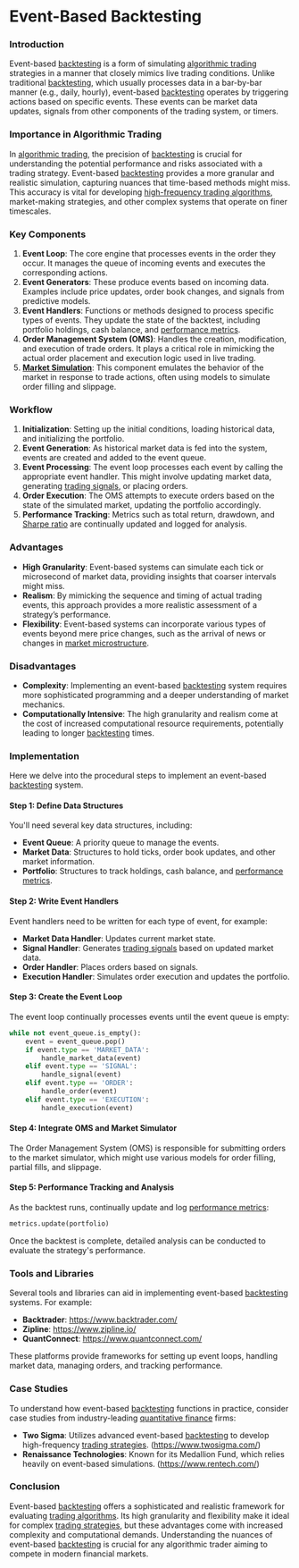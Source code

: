 # Event-Based Backtesting

### Introduction

Event-based [backtesting](../b/backtesting.md) is a form of simulating [algorithmic trading](../a/algorithmic_trading.md) strategies in a manner that closely mimics live trading conditions. Unlike traditional [backtesting](../b/backtesting.md), which usually processes data in a bar-by-bar manner (e.g., daily, hourly), event-based [backtesting](../b/backtesting.md) operates by triggering actions based on specific events. These events can be market data updates, signals from other components of the trading system, or timers.

### Importance in Algorithmic Trading

In [algorithmic trading](../a/algorithmic_trading.md), the precision of [backtesting](../b/backtesting.md) is crucial for understanding the potential performance and risks associated with a trading strategy. Event-based [backtesting](../b/backtesting.md) provides a more granular and realistic simulation, capturing nuances that time-based methods might miss. This accuracy is vital for developing [high-frequency trading algorithms](../h/high-frequency_trading_algorithms.md), market-making strategies, and other complex systems that operate on finer timescales.

### Key Components

1. **Event Loop**: The core engine that processes events in the order they occur. It manages the queue of incoming events and executes the corresponding actions.
2. **Event Generators**: These produce events based on incoming data. Examples include price updates, order book changes, and signals from predictive models.
3. **Event Handlers**: Functions or methods designed to process specific types of events. They update the state of the backtest, including portfolio holdings, cash balance, and [performance metrics](../p/performance_metrics.md).
4. **Order Management System (OMS)**: Handles the creation, modification, and execution of trade orders. It plays a critical role in mimicking the actual order placement and execution logic used in live trading.
5. **[Market Simulation](../m/market_simulation.md)**: This component emulates the behavior of the market in response to trade actions, often using models to simulate order filling and slippage.

### Workflow

1. **Initialization**: Setting up the initial conditions, loading historical data, and initializing the portfolio.
2. **Event Generation**: As historical market data is fed into the system, events are created and added to the event queue.
3. **Event Processing**: The event loop processes each event by calling the appropriate event handler. This might involve updating market data, generating [trading signals](../t/trading_signals.md), or placing orders.
4. **Order Execution**: The OMS attempts to execute orders based on the state of the simulated market, updating the portfolio accordingly.
5. **Performance Tracking**: Metrics such as total return, drawdown, and [Sharpe ratio](../s/sharpe_ratio.md) are continually updated and logged for analysis.

### Advantages

- **High Granularity**: Event-based systems can simulate each tick or microsecond of market data, providing insights that coarser intervals might miss.
- **Realism**: By mimicking the sequence and timing of actual trading events, this approach provides a more realistic assessment of a strategy’s performance.
- **Flexibility**: Event-based systems can incorporate various types of events beyond mere price changes, such as the arrival of news or changes in [market microstructure](../m/market_microstructure.md).

### Disadvantages

- **Complexity**: Implementing an event-based [backtesting](../b/backtesting.md) system requires more sophisticated programming and a deeper understanding of market mechanics.
- **Computationally Intensive**: The high granularity and realism come at the cost of increased computational resource requirements, potentially leading to longer [backtesting](../b/backtesting.md) times.

### Implementation

Here we delve into the procedural steps to implement an event-based [backtesting](../b/backtesting.md) system.

#### Step 1: Define Data Structures

You'll need several key data structures, including:

- **Event Queue**: A priority queue to manage the events.
- **Market Data**: Structures to hold ticks, order book updates, and other market information.
- **Portfolio**: Structures to track holdings, cash balance, and [performance metrics](../p/performance_metrics.md).

#### Step 2: Write Event Handlers

Event handlers need to be written for each type of event, for example:

- **Market Data Handler**: Updates current market state.
- **Signal Handler**: Generates [trading signals](../t/trading_signals.md) based on updated market data.
- **Order Handler**: Places orders based on signals.
- **Execution Handler**: Simulates order execution and updates the portfolio.

#### Step 3: Create the Event Loop

The event loop continually processes events until the event queue is empty:

```python
while not event_queue.is_empty():
    event = event_queue.pop()
    if event.type == 'MARKET_DATA':
        handle_market_data(event)
    elif event.type == 'SIGNAL':
        handle_signal(event)
    elif event.type == 'ORDER':
        handle_order(event)
    elif event.type == 'EXECUTION':
        handle_execution(event)
```

#### Step 4: Integrate OMS and Market Simulator

The Order Management System (OMS) is responsible for submitting orders to the market simulator, which might use various models for order filling, partial fills, and slippage.

#### Step 5: Performance Tracking and Analysis

As the backtest runs, continually update and log [performance metrics](../p/performance_metrics.md):

```python
metrics.update(portfolio)
```

Once the backtest is complete, detailed analysis can be conducted to evaluate the strategy's performance.

### Tools and Libraries

Several tools and libraries can aid in implementing event-based [backtesting](../b/backtesting.md) systems. For example:

- **Backtrader**: https://www.backtrader.com/
- **Zipline**: https://www.zipline.io/
- **QuantConnect**: https://www.quantconnect.com/

These platforms provide frameworks for setting up event loops, handling market data, managing orders, and tracking performance.

### Case Studies

To understand how event-based [backtesting](../b/backtesting.md) functions in practice, consider case studies from industry-leading [quantitative finance](../q/quantitative_finance.md) firms:

- **Two Sigma**: Utilizes advanced event-based [backtesting](../b/backtesting.md) to develop high-frequency [trading strategies](../t/trading_strategies.md). (https://www.twosigma.com/)
- **Renaissance Technologies**: Known for its Medallion Fund, which relies heavily on event-based simulations. (https://www.rentech.com/)

### Conclusion

Event-based [backtesting](../b/backtesting.md) offers a sophisticated and realistic framework for evaluating [trading algorithms](../t/trading_algorithms.md). Its high granularity and flexibility make it ideal for complex [trading strategies](../t/trading_strategies.md), but these advantages come with increased complexity and computational demands. Understanding the nuances of event-based [backtesting](../b/backtesting.md) is crucial for any algorithmic trader aiming to compete in modern financial markets.
